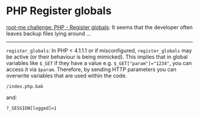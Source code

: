 # PHP Register globals

[root-me challenge: PHP - Register globals](https://www.root-me.org/en/Challenges/Web-Server/PHP-register-globals): It seems that the developer often leaves backup files lying around ...

----

`register_globals`: In PHP < 4.1.1.1 or if misconfigured, `register_globals` may be active (or their behaviour is being mimicked). This implies that in global variables like `$_GET` if they have a value e.g. `$_GET["param"]="1234"`, you can access it via `$param`. Therefore, by sending HTTP parameters you can overwrite variables that are used within the code.

```text
/index.php.bak
```

and:

```text
?_SESSION[logged]=1
```
